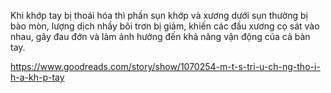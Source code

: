 Khi khớp tay bị thoái hóa thì phần sụn khớp và xương dưới sụn thường bị bào mòn, lượng dịch nhầy bôi trơn bị giảm, khiến các đầu xương cọ sát vào nhau, gây 
đau đớn và làm ảnh hưởng đến khả năng vận động của cả bàn tay.




https://www.goodreads.com/story/show/1070254-m-t-s-tri-u-ch-ng-tho-i-h-a-kh-p-tay
